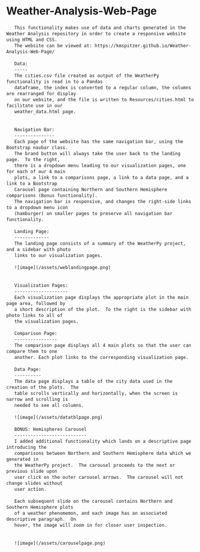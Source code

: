 # Weather-Analysis-Web-Page
 
       
       
       This functionality makes use of data and charts generated in the Weather Analysis repository in order to create a responsive website using HTML and CSS.
       The website can be viewed at: https://kmspitzer.github.io/Weather-Analysis-Web-Page/
       
       Data:
       -----
       The cities.csv file created as output of the WeatherPy functionality is read in to a Pandas
       dataframe, the index is converted to a regular column, the columns are rearranged for display
       on our website, and the file is written to Resources/cities.html to facilitate use in our
       weather_data.html page.
       
       
       Navigation Bar:
       ---------------
       Each page of the website has the same navigation bar, using the Bootstrap navbar class.
       The brand button will always take the user back to the landing page.  To the right,
       there is a dropdown menu leading to our visualization pages, one for each of our 4 main
       plots, a link to a comparisons page, a link to a data page, and a link to a Bootstrap
       Carousel page containing Northern and Southern Hemisphere comparisons (Bonus functionality).
       The navigation bar is responsive, and changes the right-side links to a dropdown menu icon
       (hamburger) on smaller pages to preserve all navigation bar functionality.
       
       Landing Page:
       -------------
       The landing page consists of a summary of the WeatherPy project, and a sidebar with photo
       links to our visualization pages.
       
       ![image](/assets/weblandingpage.png)
       
       
       Visualization Pages:
       --------------------
       Each visualization page displays the appropriate plot in the main page area, followed by
       a short description of the plot.  To the right is the sidebar with photo links to all of
       the visualization pages.
       
       Comparison Page:
       ----------------
       The comparison page displays all 4 main plots so that the user can compare them to one
       another. Each plot links to the corresponding visualization page.
       
       Data Page:
       ----------
       The data page displays a table of the city data used in the creation of the plots.  The
       table scrolls vertically and horizontally, when the screen is narrow and scrolling is
       needed to see all columns.
       
       ![image](/assets/datatblpage.png)
       
       BONUS: Hemispheres Carousel
       ---------------------------
       I added additional functionality which lands on a descriptive page introducing the
       comparisons between Northern and Southern Hemisphere data which we generated in
       the WeatherPy project.  The carousel proceeds to the next or previous slide upon
       user click on the outer carousel arrows.  The carousel will not change slides without
       user action.
       
       Each subsequent slide on the carousel contains Northern and Southern Hemisphere plots
       of a weather phenomemon, and each image has an associated descriptive paragraph.  On
       hover, the image will zoom in for closer user inspection.
       

       ![image](/assets/carouselpage.png)
